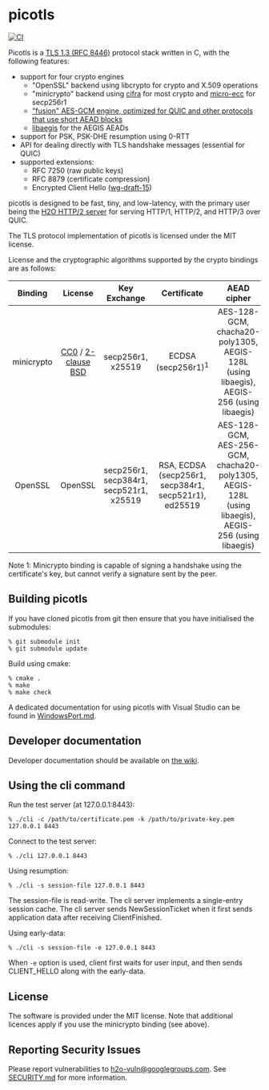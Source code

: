 picotls
===

[![CI](https://github.com/h2o/picotls/actions/workflows/ci.yml/badge.svg)](https://github.com/h2o/picotls/actions/workflows/ci.yml)

Picotls is a [TLS 1.3 (RFC 8446)](https://tools.ietf.org/html/rfc8446) protocol stack written in C, with the following features:
* support for four crypto engines
  * "OpenSSL" backend using libcrypto for crypto and X.509 operations
  * "minicrypto" backend using [cifra](https://github.com/ctz/cifra) for most crypto and [micro-ecc](https://github.com/kmackay/micro-ecc) for secp256r1
  * ["fusion" AES-GCM engine, optimized for QUIC and other protocols that use short AEAD blocks](https://github.com/h2o/picotls/pull/310)
  * [libaegis](https://github.com/aegis-aead/libaegis) for the AEGIS AEADs
* support for PSK, PSK-DHE resumption using 0-RTT
* API for dealing directly with TLS handshake messages (essential for QUIC)
* supported extensions:
  * RFC 7250 (raw public keys)
  * RFC 8879 (certificate compression)
  * Encrypted Client Hello ([wg-draft-15](https://datatracker.ietf.org/doc/draft-ietf-tls-esni/))

picotls is designed to be fast, tiny, and low-latency, with the primary user being the [H2O HTTP/2 server](https://h2o.examp1e.net) for serving HTTP/1, HTTP/2, and HTTP/3 over QUIC.

The TLS protocol implementation of picotls is licensed under the MIT license.

License and the cryptographic algorithms supported by the crypto bindings are as follows:

| Binding | License | Key Exchange | Certificate | AEAD cipher |
|:-----:|:-----:|:-----:|:-----:|:-----:|
| minicrypto | [CC0](https://github.com/ctz/cifra/) / [2-clause BSD](https://github.com/kmackay/micro-ecc) | secp256r1, x25519 | ECDSA (secp256r1)<sup>1</sup> | AES-128-GCM, chacha20-poly1305, AEGIS-128L (using libaegis), AEGIS-256 (using libaegis) |
| OpenSSL | OpenSSL | secp256r1, secp384r1, secp521r1, x25519 | RSA, ECDSA (secp256r1, secp384r1, secp521r1), ed25519 | AES-128-GCM, AES-256-GCM, chacha20-poly1305, AEGIS-128L (using libaegis), AEGIS-256 (using libaegis) |

Note 1: Minicrypto binding is capable of signing a handshake using the certificate's key, but cannot verify a signature sent by the peer.

Building picotls
---

If you have cloned picotls from git then ensure that you have initialised the submodules:
```
% git submodule init
% git submodule update
```

Build using cmake:
```
% cmake .
% make
% make check
```

A dedicated documentation for using picotls with Visual Studio can be found in [WindowsPort.md](WindowsPort.md).

Developer documentation
---

Developer documentation should be available on [the wiki](https://github.com/h2o/picotls/wiki).

Using the cli command
---

Run the test server (at 127.0.0.1:8443):
```
% ./cli -c /path/to/certificate.pem -k /path/to/private-key.pem  127.0.0.1 8443
```

Connect to the test server:
```
% ./cli 127.0.0.1 8443
```

Using resumption:
```
% ./cli -s session-file 127.0.0.1 8443
```
The session-file is read-write.
The cli server implements a single-entry session cache.
The cli server sends NewSessionTicket when it first sends application data after receiving ClientFinished.

Using early-data:
```
% ./cli -s session-file -e 127.0.0.1 8443
```
When `-e` option is used, client first waits for user input, and then sends CLIENT_HELLO along with the early-data.

License
---

The software is provided under the MIT license.
Note that additional licences apply if you use the minicrypto binding (see above).

Reporting Security Issues
---
Please report vulnerabilities to h2o-vuln@googlegroups.com. See [SECURITY.md](SECURITY.md) for more information.
